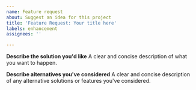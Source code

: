 ```yaml
---
name: Feature request
about: Suggest an idea for this project
title: 'Feature Request: Your title here'
labels: enhancement
assignees: ''

---
```


**Describe the solution you'd like**
A clear and concise description of what you want to happen.

**Describe alternatives you've considered**
A clear and concise description of any alternative solutions or features you've considered.
